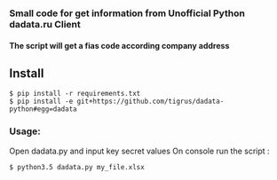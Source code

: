 ### Small code for get information from Unofficial Python dadata.ru Client

#### The script will get a fias code according company address 


## Install

```
$ pip install -r requirements.txt
$ pip install -e git+https://github.com/tigrus/dadata-python#egg=dadata
```

### Usage:
Open dadata.py and input key secret values
On console run the script :
```
$ python3.5 dadata.py my_file.xlsx

```